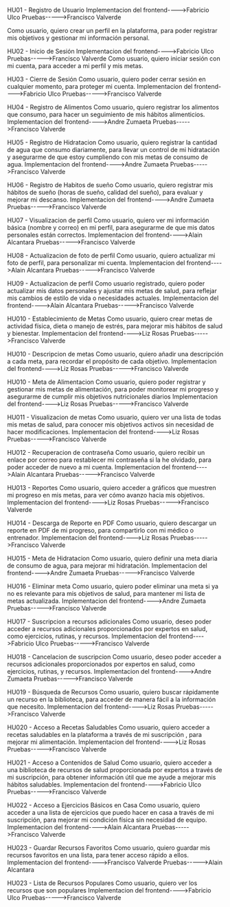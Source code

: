 HU01 - Registro de Usuario 
Implementacion del frontend---->Fabricio Ulco 
Pruebas----->Francisco Valverde

Como usuario, quiero crear un perfil en la plataforma, para poder registrar mis objetivos y gestionar mi información personal.

HU02 - Inicio de Sesión 
Implementacion del frontend---->Fabricio Ulco 
Pruebas----->Francisco Valverde
Como usuario, quiero iniciar sesión con mi cuenta, para acceder a mi perfil y mis metas.

HU03 - Cierre de Sesión 
Como usuario, quiero poder cerrar sesión en cualquier momento, para proteger mi cuenta.
Implementacion del frontend---->Fabricio Ulco 
Pruebas----->Francisco Valverde

HU04 - Registro de Alimentos
Como usuario, quiero registrar los alimentos que consumo, para hacer un seguimiento de mis hábitos alimenticios.
Implementacion del frontend---->Andre Zumaeta
Pruebas----->Francisco Valverde

HU05 - Registro de Hidratacion
Como usuario, quiero registrar la cantidad de agua que consumo diariamente, para llevar un control de mi hidratación y asegurarme de que estoy cumpliendo con mis metas de consumo de agua.
Implementacion del frontend---->Andre Zumaeta
Pruebas----->Francisco Valverde

HU06 - Registro de Habitos de sueño 
Como usuario, quiero registrar mis hábitos de sueño (horas de sueño, calidad del sueño), para evaluar y mejorar mi descanso.
Implementacion del frontend---->Andre Zumaeta
Pruebas----->Francisco Valverde

HU07 - Visualizacion de perfil 
Como usuario, quiero ver mi información básica (nombre y correo) en mi perfil, para asegurarme de que mis datos personales están correctos.
Implementacion del frontend---->Alain Alcantara
Pruebas----->Francisco Valverde

HU08 - Actualizacion de foto de perfil 
Como usuario, quiero actualizar mi foto de perfil, para personalizar mi cuenta.
Implementacion del frontend---->Alain Alcantara
Pruebas----->Francisco Valverde

HU09 - Actualizacion de perfil 
Como usuario registrado, quiero poder actualizar mis datos personales y ajustar mis metas de salud, para reflejar mis cambios de estilo de vida o necesidades actuales.
Implementacion del frontend---->Alain Alcantara
Pruebas----->Francisco Valverde

HU010 - Establecimiento de Metas
Como usuario, quiero crear metas de actividad física, dieta o manejo de estrés, para mejorar mis hábitos de salud y bienestar.
Implementacion del frontend---->Liz Rosas
Pruebas----->Francisco Valverde

HU010 - Descripcion de metas
Como usuario, quiero añadir una descripción a cada meta, para recordar el propósito de cada objetivo.
Implementacion del frontend---->Liz Rosas
Pruebas----->Francisco Valverde

HU010 - Meta de Alimentacion
Como usuario, quiero poder registrar y gestionar mis metas de alimentación, para poder monitorear mi progreso y asegurarme de cumplir mis objetivos nutricionales diarios
Implementacion del frontend---->Liz Rosas
Pruebas----->Francisco Valverde

HU011 - Visualizacion de metas
Como usuario, quiero ver una lista de todas mis metas de salud, para conocer mis objetivos activos sin necesidad de hacer modificaciones.
Implementacion del frontend---->Liz Rosas
Pruebas----->Francisco Valverde

HU012 - Recuperacion de contraseña
Como usuario, quiero recibir un enlace por correo para restablecer mi contraseña si la he olvidado, para poder acceder de nuevo a mi cuenta.
Implementacion del frontend---->Alain Alcantara 
Pruebas----->Francisco Valverde

HU013 - Reportes
Como usuario, quiero acceder a gráficos que muestren mi progreso en mis metas, para ver cómo avanzo hacia mis objetivos.
Implementacion del frontend---->Liz Rosas
Pruebas----->Francisco Valverde

HU014 - Descarga de Reporte en PDF
Como usuario, quiero descargar un reporte en PDF de mi progreso, para compartirlo con mi médico o entrenador.
Implementacion del frontend---->Liz Rosas
Pruebas----->Francisco Valverde

HU015 - Meta de Hidratacion
Como usuario, quiero definir una meta diaria de consumo de agua, para mejorar mi hidratación.
Implementacion del frontend---->Andre Zumaeta
Pruebas----->Francisco Valverde

HU016 - Eliminar meta
Como usuario, quiero poder eliminar una meta si ya no es relevante para mis objetivos de salud, para mantener mi lista de metas actualizada.
Implementacion del frontend---->Andre Zumaeta
Pruebas----->Francisco Valverde

HU017 - Suscripcion a recursos adicionales
Como usuario, deseo poder acceder a recursos adicionales proporcionados por expertos en salud, como ejercicios, rutinas, y recursos.
Implementacion del frontend---->Fabricio Ulco
Pruebas----->Francisco Valverde

HU018 - Cancelacion de suscripcion
Como usuario, deseo poder acceder a recursos adicionales proporcionados por expertos en salud, como ejercicios, rutinas, y recursos.
Implementacion del frontend---->Andre Zumaeta
Pruebas----->Francisco Valverde

HU019 - Búsqueda de Recursos
Como usuario, quiero buscar rápidamente un recurso en la biblioteca, para acceder de manera fácil a la información que necesito.
Implementacion del frontend---->Liz Rosas
Pruebas----->Francisco Valverde

HU020 - Acceso a Recetas Saludables
Como usuario, quiero acceder a recetas saludables en la plataforma a través de mi suscripción , para mejorar mi alimentación.
Implementacion del frontend---->Liz Rosas
Pruebas----->Francisco Valverde

HU021 - Acceso a Contenidos de Salud
Como usuario, quiero acceder a una biblioteca de recursos de salud proporcionada por expertos a través de mi suscripción, para obtener información útil que me ayude a mejorar mis hábitos saludables.
Implementacion del frontend---->Fabricio Ulco
Pruebas----->Francisco Valverde

HU022 - Acceso a Ejercicios Básicos en Casa
Como usuario, quiero acceder a una lista de ejercicios que puedo hacer en casa a través de mi suscripción, para mejorar mi condición física sin necesidad de equipo.
Implementacion del frontend---->Alain Alcantara
Pruebas----->Francisco Valverde

HU023 - Guardar Recursos Favoritos
Como usuario, quiero guardar mis recursos favoritos en una lista, para tener acceso rápido a ellos.
Implementacion del frontend---->Francisco Valverde
Pruebas----->Alain Alcantara

HU023 - Lista de Recursos Populares
Como usuario, quiero ver los recursos que son populares
Implementacion del frontend---->Fabricio Ulco
Pruebas----->Francisco Valverde
